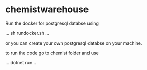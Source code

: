 # chemistwarehouse

Run the docker for postgresql databse using

...
sh rundocker.sh
...

or you can create your own postgresql databse on your machine.

to run the code go to chemist folder and use

...
dotnet run
..
